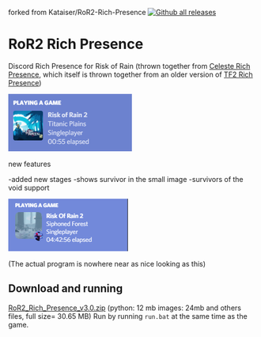 forked from Kataiser/RoR2-Rich-Presence [![Github all releases](https://img.shields.io/github/downloads/Kataiser/RoR2-Rich-Presence/total.svg)](https://github.com/Zanzancomms/RoR2-Rich-Presence/releases)

# RoR2 Rich Presence
Discord Rich Presence for Risk of Rain (thrown together from [Celeste Rich Presence](https://github.com/Kataiser/celeste-rich-presence), which itself is thrown together from an older version of [TF2 Rich Presence](https://github.com/Kataiser/tf2-rich-presence))

![Screenshot](screenshot.png)

new features

-added new stages
-shows survivor in the small image
-survivors of the void support

![Screenshot](image.png)

(The actual program is nowhere near as nice looking as this)

## Download and running
[RoR2_Rich_Presence_v3.0.zip](https://github.com/Zanzancomms/RoR2-Rich-Presence/releases/download/1.2/RoR2-Rich-Presence-3.0.zip) (python: 12 mb images: 24mb and others files, full size= 30.65 MB)
Run by running `run.bat` at the same time as the game.
